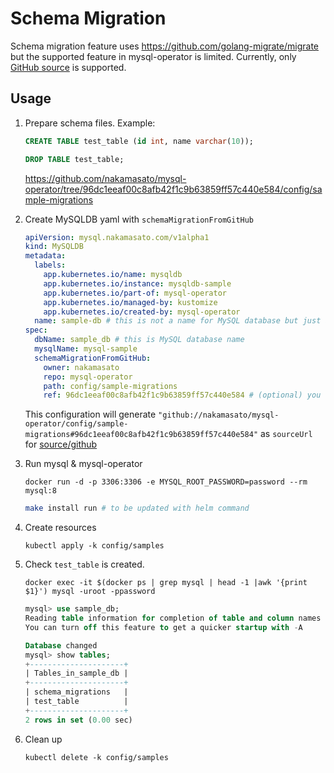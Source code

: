# Schema Migration

Schema migration feature uses https://github.com/golang-migrate/migrate but the supported feature in mysql-operator is limited.
Currently, only [GitHub source](https://github.com/golang-migrate/migrate/tree/master/source/github) is supported.

## Usage

1. Prepare schema files.
    Example:
    ```sql
    CREATE TABLE test_table (id int, name varchar(10));

    ```

    ```sql
    DROP TABLE test_table;
    ```

    https://github.com/nakamasato/mysql-operator/tree/96dc1eeaf00c8afb42f1c9b63859ff57c440e584/config/sample-migrations

1. Create MySQLDB yaml with `schemaMigrationFromGitHub`

    ```yaml
    apiVersion: mysql.nakamasato.com/v1alpha1
    kind: MySQLDB
    metadata:
      labels:
        app.kubernetes.io/name: mysqldb
        app.kubernetes.io/instance: mysqldb-sample
        app.kubernetes.io/part-of: mysql-operator
        app.kubernetes.io/managed-by: kustomize
        app.kubernetes.io/created-by: mysql-operator
      name: sample-db # this is not a name for MySQL database but just a Kubernetes object name
    spec:
      dbName: sample_db # this is MySQL database name
      mysqlName: mysql-sample
      schemaMigrationFromGitHub:
        owner: nakamasato
        repo: mysql-operator
        path: config/sample-migrations
        ref: 96dc1eeaf00c8afb42f1c9b63859ff57c440e584 # (optional) you can write branch, tag, sha
    ```

    This configuration will generate `"github://nakamasato/mysql-operator/config/sample-migrations#96dc1eeaf00c8afb42f1c9b63859ff57c440e584"` as `sourceUrl` for [source/github](https://github.com/golang-migrate/migrate/tree/master/source/github)

1. Run mysql & mysql-operator

    ```
    docker run -d -p 3306:3306 -e MYSQL_ROOT_PASSWORD=password --rm mysql:8
    ```

    ```bash
    make install run # to be updated with helm command
    ```

1. Create resources

    ```
    kubectl apply -k config/samples
    ```

1. Check `test_table` is created.

    ```
    docker exec -it $(docker ps | grep mysql | head -1 |awk '{print $1}') mysql -uroot -ppassword
    ```

    ```sql
    mysql> use sample_db;
    Reading table information for completion of table and column names
    You can turn off this feature to get a quicker startup with -A

    Database changed
    mysql> show tables;
    +---------------------+
    | Tables_in_sample_db |
    +---------------------+
    | schema_migrations   |
    | test_table          |
    +---------------------+
    2 rows in set (0.00 sec)
    ```

1. Clean up

    ```
    kubectl delete -k config/samples
    ```
